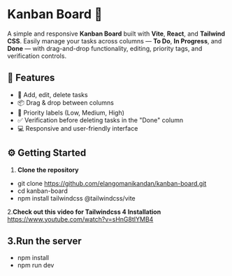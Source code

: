 # Kanban Board 🧩

A simple and responsive **Kanban Board** built with **Vite**, **React**, and **Tailwind CSS**. Easily manage your tasks across columns — **To Do**, **In Progress**, and **Done** — with drag-and-drop functionality, editing, priority tags, and verification controls.

## 🚀 Features

- 📌 Add, edit, delete tasks  
- 📦 Drag & drop between columns  
- 🚦 Priority labels (Low, Medium, High)  
- ✅ Verification before deleting tasks in the "Done" column  
- 💻 Responsive and user-friendly interface  

## ⚙️ Getting Started

1. **Clone the repository** 
-  git clone https://github.com/elangomanikandan/kanban-board.git
-  cd kanban-board
- npm install tailwindcss @tailwindcss/vite


2.**Check out this video for Tailwindcss 4 Installation**
https://www.youtube.com/watch?v=sHnG8tIYMB4

## 3.**Run the server**
- npm install
- npm run dev
